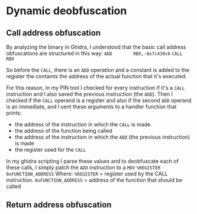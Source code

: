 # Dynamic deobfuscation
## Call address obfuscation
By analyzing the binary in Ghidra, I understood that the basic call address obfuscations are structured in this way:
`ADD        RBX,-0x7c430c6`
`CALL       RBX`

So before the `CALL`, there is an `ADD` operation and a constant is added to the register the containts the address of the actual function that it's executed.

For this reason, in my PIN tool I checked for every instruction if it's a `CALL` instruction  and I also saved the previous instruction (the `ADD`).
Then I checked if the `CALL` operand is a register and also if the second `ADD` operand is an immediate, and I sent these arguments to a handler function that prints:
- the address of the instruction in which the `CALL` is made.
- the address of the function being called
- the address of the instruction in which the `ADD` (the previous instruction) is made
- the register used for the `CALL`

In my ghidra scripting I parse these values and to deobfuscate each of these calls, I simply patch the `ADD` instruction to a `MOV` `%REGISTER 0xFUNCTION_ADDRESS`
Where:
`%REGISTER` = register used by the CALL instruction.
`0xFUNCTION_ADDRESS` = address of the function that should be called

## Return address obfuscation
